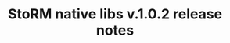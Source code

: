 ---
layout: release_note_component
title: "StoRM native libs v.1.0.2 release notes"
release_date: "20.07.2013"
release_description: "This was the second update for StoRM in EMI-3."
release_title: "StoRM v.1.11.2"
release_version: "StoRM-v1.11.2"
component:
      name: "StoRM native libs"
      package: "storm-native-libs"
      version: "1.0.2"
      rfcs:
        - id: STOR-259
          type: bug
          title: StoRM native libs call to change_group_ownership now correctly forwards exceptions to the parent java process
        - id: STOR-250
          type: bug
          title: StoRM GPFS get_fileset_quota_info now doesn't leak more file descriptors
---
